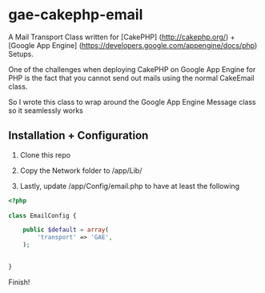 # gae-cakephp-email

A Mail Transport Class written for [CakePHP] (http://cakephp.org/) + [Google App Engine] (https://developers.google.com/appengine/docs/php) Setups.

One of the challenges when deploying CakePHP on Google App Engine for PHP 
is the fact that you cannot send out mails using the normal CakeEmail class.

So I wrote this class to wrap around the Google App Engine Message class so it seamlessly works

## Installation + Configuration

1. Clone this repo

2. Copy the Network folder to /app/Lib/

3. Lastly, update /app/Config/email.php to have at least the following

```php
<?php
 
class EmailConfig {

	public $default = array(
		'transport' => 'GAE',
	);

	 
}

```


Finish!